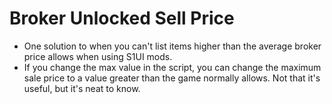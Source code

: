 # Broker Unlocked Sell Price

- One solution to when you can't list items higher than the average broker price allows when using S1UI mods.
- If you change the max value in the script, you can change the maximum sale price to a value greater than the game normally allows. Not that it's useful, but it's neat to know.
